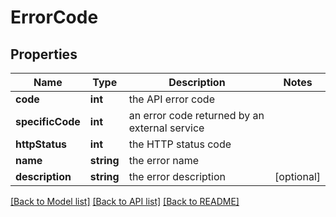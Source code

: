 # ErrorCode

## Properties
Name | Type | Description | Notes
------------ | ------------- | ------------- | -------------
**code** | **int** | the API error code | 
**specificCode** | **int** | an error code returned by an external service | 
**httpStatus** | **int** | the HTTP status code | 
**name** | **string** | the error name | 
**description** | **string** | the error description | [optional] 

[[Back to Model list]](../README.md#documentation-for-models) [[Back to API list]](../README.md#documentation-for-api-endpoints) [[Back to README]](../README.md)


